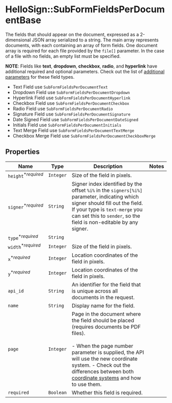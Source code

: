 # HelloSign::SubFormFieldsPerDocumentBase

The fields that should appear on the document, expressed as a 2-dimensional JSON array serialized to a string. The main array represents documents, with each containing an array of form fields. One document array is required for each file provided by the `file[]` parameter. In the case of a file with no fields, an empty list must be specified.

**NOTE**: Fields like **text**, **dropdown**, **checkbox**, **radio**, and **hyperlink** have additional required and optional parameters. Check out the list of [additional parameters](/api/reference/constants/#form-fields-per-document) for these field types.

* Text Field use `SubFormFieldsPerDocumentText`
* Dropdown Field use `SubFormFieldsPerDocumentDropdown`
* Hyperlink Field use `SubFormFieldsPerDocumentHyperlink`
* Checkbox Field use `SubFormFieldsPerDocumentCheckbox`
* Radio Field use `SubFormFieldsPerDocumentRadio`
* Signature Field use `SubFormFieldsPerDocumentSignature`
* Date Signed Field use `SubFormFieldsPerDocumentDateSigned`
* Initials Field use `SubFormFieldsPerDocumentInitials`
* Text Merge Field use `SubFormFieldsPerDocumentTextMerge`
* Checkbox Merge Field use `SubFormFieldsPerDocumentCheckboxMerge`

## Properties

| Name | Type | Description | Notes |
| ---- | ---- | ----------- | ----- |
| `height`<sup>*_required_</sup> | ```Integer``` |  Size of the field in pixels.  |  |
| `signer`<sup>*_required_</sup> | ```String``` |  Signer index identified by the offset `%i%` in the `signers[%i%]` parameter, indicating which signer should fill out the field. If your type is `text-merge` you can set this to `sender`, so the field is non-editable by any signer.  |  |
| `type`<sup>*_required_</sup> | ```String``` |    |  |
| `width`<sup>*_required_</sup> | ```Integer``` |  Size of the field in pixels.  |  |
| `x`<sup>*_required_</sup> | ```Integer``` |  Location coordinates of the field in pixels.  |  |
| `y`<sup>*_required_</sup> | ```Integer``` |  Location coordinates of the field in pixels.  |  |
| `api_id` | ```String``` |  An identifier for the field that is unique across all documents in the request.  |  |
| `name` | ```String``` |  Display name for the field.  |  |
| `page` | ```Integer``` |  Page in the document where the field should be placed (requires documents be PDF files).<br><br>- When the page number parameter is supplied, the API will use the new coordinate system. - Check out the differences between both [coordinate systems](https://faq.hellosign.com/hc/en-us/articles/217115577) and how to use them.  |  |
| `required` | ```Boolean``` |  Whether this field is required.  |  |

